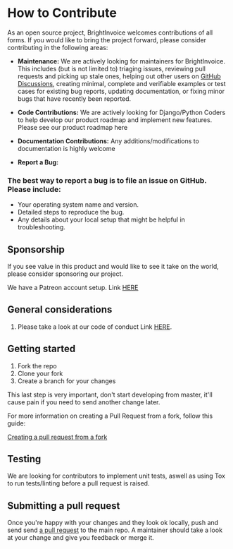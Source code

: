 <!-- @author: Shaun De Ponte, nawtybean3d@gmail.com

----- The MIT License (MIT) ----- 
Copyright (c) 2023, Shaun De Ponte

Permission is hereby granted, free of charge, to any person obtaining a copy
of this software and associated documentation files (the "Software"), to deal
in the Software without restriction, including without limitation the rights
to use, copy, modify, merge, publish, distribute, sublicense, and/or sell
copies of the Software, and to permit persons to whom the Software is
furnished to do so, subject to the following conditions:

The above copyright notice and this permission notice shall be included in
all copies or substantial portions of the Software.

THE SOFTWARE IS PROVIDED "AS IS", WITHOUT WARRANTY OF ANY KIND, EXPRESS OR
IMPLIED, INCLUDING BUT NOT LIMITED TO THE WARRANTIES OF MERCHANTABILITY,
FITNESS FOR A PARTICULAR PURPOSE AND NONINFRINGEMENT. IN NO EVENT SHALL THE
AUTHORS OR COPYRIGHT HOLDERS BE LIABLE FOR ANY CLAIM, DAMAGES OR OTHER
LIABILITY, WHETHER IN AN ACTION OF CONTRACT, TORT OR OTHERWISE, ARISING FROM,
OUT OF OR IN CONNECTION WITH THE SOFTWARE OR THE USE OR OTHER DEALINGS IN
THE SOFTWARE. -->

# How to Contribute

As an open source project, BrightInvoice welcomes contributions of all forms. If you would like to bring the project forward, please consider contributing in the following areas:

- **Maintenance:** We are actively looking for maintainers for BrightInvoice. This includes (but is not limited to) triaging issues, reviewing pull requests and picking up stale ones, helping out other
  users on [GitHub Discussions](https://github.com/nawtybean/BrightInvoicePublic/discussions), creating minimal, complete and
  verifiable examples or test cases for existing bug reports, updating documentation, or fixing minor bugs that have
  recently been reported.

- **Code Contributions:** We are actively looking for Django/Python Coders to help develop our product roadmap and implement new features. Please see our product roadmap here
- **Documentation Contributions:** Any additions/modifications to documentation is highly welcome
- **Report a Bug:** 
### The best way to report a bug is to file an issue on GitHub. Please include:

- Your operating system name and version.
- Detailed steps to reproduce the bug.
- Any details about your local setup that might be helpful in troubleshooting.


## Sponsorship

If you see value in this product and would like to see it take on the world, please consider sponsoring our project.

We have a Patreon account setup. Link [HERE](https://www.patreon.com/BrightInvoice)

## General considerations

1. Please take a look at our code of conduct Link [HERE](https://github.com/nawtybean/BrightInvoicePublic/blob/main/CODE_OF_CONDUCT.md). 

## Getting started

1. Fork the repo
2. Clone your fork
3. Create a branch for your changes

This last step is very important, don't start developing from master, it'll cause pain if you need to send another change later.

For more information on creating a Pull Request from a fork, follow this guide:

[Creating a pull request from a fork](https://docs.github.com/en/pull-requests/collaborating-with-pull-requests/proposing-changes-to-your-work-with-pull-requests/creating-a-pull-request-from-a-fork)

## Testing

We are looking for contributors to implement unit tests, aswell as using Tox to run tests/linting before a pull request is raised.

## Submitting a pull request

Once you're happy with your changes and they look ok locally, push and send send [a pull request][submit-a-pr] to the main repo. A maintainer should take a look at your change and give you feedback or merge it.

[submit-a-pr]: https://docs.github.com/en/pull-requests/collaborating-with-pull-requests/proposing-changes-to-your-work-with-pull-requests/creating-a-pull-request